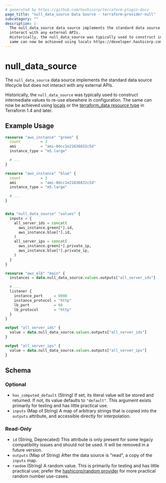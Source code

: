 ```yaml
---
# generated by https://github.com/hashicorp/terraform-plugin-docs
page_title: "null_data_source Data Source - terraform-provider-null"
subcategory: ""
description: |-
  The null_data_source data source implements the standard data source lifecycle but does not
  interact with any external APIs.
  Historically, the null_data_source was typically used to construct intermediate values to re-use elsewhere in configuration. The
  same can now be achieved using locals https://developer.hashicorp.com/terraform/language/values/locals or the terraform_data resource type https://developer.hashicorp.com/terraform/language/resources/terraform-data in Terraform 1.4 and later.
---
```


# null_data_source

The `null_data_source` data source implements the standard data source lifecycle but does not
interact with any external APIs.

Historically, the `null_data_source` was typically used to construct intermediate values to re-use elsewhere in configuration. The
same can now be achieved using [locals](https://developer.hashicorp.com/terraform/language/values/locals) or the [terraform_data resource type](https://developer.hashicorp.com/terraform/language/resources/terraform-data) in Terraform 1.4 and later.

## Example Usage

```terraform
resource "aws_instance" "green" {
  count         = 3
  ami           = "ami-0dcc1e21636832c5d"
  instance_type = "m5.large"

  # ...
}

resource "aws_instance" "blue" {
  count         = 3
  ami           = "ami-0dcc1e21636832c5d"
  instance_type = "m5.large"

  # ...
}


data "null_data_source" "values" {
  inputs = {
    all_server_ids = concat(
      aws_instance.green[*].id,
      aws_instance.blue[*].id,
    )
    all_server_ips = concat(
      aws_instance.green[*].private_ip,
      aws_instance.blue[*].private_ip,
    )
  }
}

resource "aws_elb" "main" {
  instances = data.null_data_source.values.outputs["all_server_ids"]

  # ...
  listener {
    instance_port     = 8000
    instance_protocol = "http"
    lb_port           = 80
    lb_protocol       = "http"
  }
}

output "all_server_ids" {
  value = data.null_data_source.values.outputs["all_server_ids"]
}

output "all_server_ips" {
  value = data.null_data_source.values.outputs["all_server_ips"]
}
```

<!-- schema generated by tfplugindocs -->

## Schema

### Optional

- `has_computed_default` (String) If set, its literal value will be stored and returned. If not, its value defaults to `"default"`. This argument exists primarily for testing and has little practical use.
- `inputs` (Map of String) A map of arbitrary strings that is copied into the `outputs` attribute, and accessible directly for interpolation.

### Read-Only

- `id` (String, Deprecated) This attribute is only present for some legacy compatibility issues and should not be used. It will be removed in a future version.
- `outputs` (Map of String) After the data source is "read", a copy of the `inputs` map.
- `random` (String) A random value. This is primarily for testing and has little practical use; prefer the [hashicorp/random provider](https://registry.terraform.io/providers/hashicorp/random) for more practical random number use-cases.

